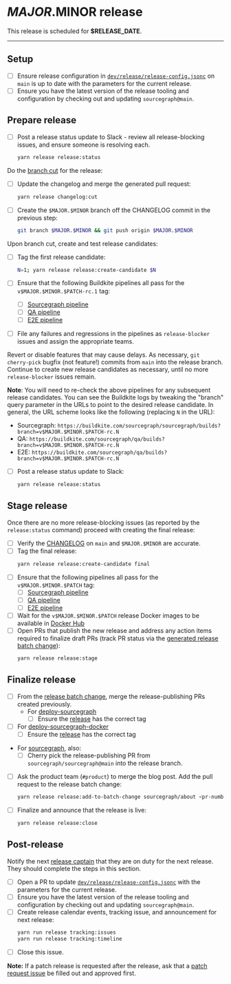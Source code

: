 <!--
DO NOTE COPY THIS ISSUE TEMPLATE MANUALLY. Use `yarn release tracking:issues` in the `sourcegraph/sourcegraph` repository.

Arguments:
- $MAJOR
- $MINOR
- $PATCH
- $RELEASE_DATE
- $ONE_WORKING_DAY_AFTER_RELEASE
-->

# $MAJOR.$MINOR release

This release is scheduled for **$RELEASE_DATE**.

---

## Setup

- [ ] Ensure release configuration in [`dev/release/release-config.jsonc`](https://sourcegraph.com/github.com/sourcegraph/sourcegraph/-/blob/dev/release/release-config.jsonc) on `main` is up to date with the parameters for the current release.
- [ ] Ensure you have the latest version of the release tooling and configuration by checking out and updating `sourcegraph@main`.

## Prepare release

- [ ] Post a release status update to Slack - review all release-blocking issues, and ensure someone is resolving each.
  ```sh
  yarn release release:status
  ```

Do the [branch cut](https://about.sourcegraph.com/handbook/engineering/releases#release-branches) for the release:

- [ ] Update the changelog and merge the generated pull request:
  ```sh
  yarn release changelog:cut
  ```
- [ ] Create the `$MAJOR.$MINOR` branch off the CHANGELOG commit in the previous step:
  ```sh
  git branch $MAJOR.$MINOR && git push origin $MAJOR.$MINOR
  ```

Upon branch cut, create and test release candidates:

- [ ] Tag the first release candidate:
  ```sh
  N=1; yarn release release:create-candidate $N
  ```
- [ ] Ensure that the following Buildkite pipelines all pass for the `v$MAJOR.$MINOR.$PATCH-rc.1` tag:

  - [ ] [Sourcegraph pipeline](https://buildkite.com/sourcegraph/sourcegraph/builds?branch=v$MAJOR.$MINOR.$PATCH-rc.1)
  - [ ] [QA pipeline](https://buildkite.com/sourcegraph/qa/builds?branch=v$MAJOR.$MINOR.$PATCH-rc.1)
  - [ ] [E2E pipeline](https://buildkite.com/sourcegraph/e2e/builds?branch=v$MAJOR.$MINOR.$PATCH-rc.1)

- [ ] File any failures and regressions in the pipelines as `release-blocker` issues and assign the appropriate teams.

Revert or disable features that may cause delays. As necessary, `git cherry-pick` bugfix (not feature!) commits from `main` into the release branch. Continue to create new release candidates as necessary, until no more `release-blocker` issues remain.

**Note**: You will need to re-check the above pipelines for any subsequent release candidates. You can see the Buildkite logs by tweaking the "branch" query parameter in the URLs to point to the desired release candidate. In general, the URL scheme looks like the following (replacing `N` in the URL):

- Sourcegraph: `https://buildkite.com/sourcegraph/sourcegraph/builds?branch=v$MAJOR.$MINOR.$PATCH-rc.N`
- QA: `https://buildkite.com/sourcegraph/qa/builds?branch=v$MAJOR.$MINOR.$PATCH-rc.N`
- E2E: `https://buildkite.com/sourcegraph/qa/builds?branch=v$MAJOR.$MINOR.$PATCH-rc.N`

- [ ] Post a release status update to Slack:
  ```sh
  yarn release release:status
  ```

## Stage release

<!-- Keep in sync with patch_release_issue's "Stage release" section -->

Once there are no more release-blocking issues (as reported by the `release:status` command) proceed with creating the final release:

- [ ] Verify the [CHANGELOG](https://github.com/sourcegraph/sourcegraph/blob/main/CHANGELOG.md) on `main` and `$MAJOR.$MINOR` are accurate.
- [ ] Tag the final release:
  ```sh
  yarn release release:create-candidate final
  ```
- [ ] Ensure that the following pipelines all pass for the `v$MAJOR.$MINOR.$PATCH` tag:
  - [ ] [Sourcegraph pipeline](https://buildkite.com/sourcegraph/sourcegraph/builds?branch=v$MAJOR.$MINOR.$PATCH)
  - [ ] [QA pipeline](https://buildkite.com/sourcegraph/qa/builds?branch=v$MAJOR.$MINOR.$PATCH)
  - [ ] [E2E pipeline](https://buildkite.com/sourcegraph/e2e/builds?branch=v$MAJOR.$MINOR.$PATCH)
- [ ] Wait for the `v$MAJOR.$MINOR.$PATCH` release Docker images to be available in [Docker Hub](https://hub.docker.com/r/sourcegraph/server/tags)
- [ ] Open PRs that publish the new release and address any action items required to finalize draft PRs (track PR status via the [generated release batch change](https://k8s.sgdev.org/organizations/sourcegraph/batch-changes)):
  ```sh
  yarn release release:stage
  ```

## Finalize release

- [ ] From the [release batch change](https://k8s.sgdev.org/organizations/sourcegraph/batch-changes), merge the release-publishing PRs created previously.
  - For [deploy-sourcegraph](https://github.com/sourcegraph/deploy-sourcegraph)
    - [ ] Ensure the [release](https://github.com/sourcegraph/deploy-sourcegraph/releases) has the correct tag
- [ ] For [deploy-sourcegraph-docker](https://github.com/sourcegraph/deploy-sourcegraph-docker)
  - [ ] Ensure the [release](https://github.com/sourcegraph/deploy-sourcegraph-docker/releases) has the correct tag
- For [sourcegraph](https://github.com/sourcegraph/sourcegraph), also:
  - [ ] Cherry pick the release-publishing PR from `sourcegraph/sourcegraph@main` into the release branch.
- [ ] Ask the product team (`#product`) to merge the blog post. Add the pull request to the release batch change:
  ```sh
  yarn release release:add-to-batch-change sourcegraph/about <pr-number>
  ```
- [ ] Finalize and announce that the release is live:
  ```sh
  yarn release release:close
  ```

## Post-release

Notify the next [release captain](https://about.sourcegraph.com/handbook/engineering/releases#release-captain) that they are on duty for the next release. They should complete the steps in this section.

- [ ] Open a PR to update [`dev/release/release-config.jsonc`](https://sourcegraph.com/github.com/sourcegraph/sourcegraph/-/blob/dev/release/release-config.jsonc) with the parameters for the current release.
- [ ] Ensure you have the latest version of the release tooling and configuration by checking out and updating `sourcegraph@main`.
- [ ] Create release calendar events, tracking issue, and announcement for next release:
  ```sh
  yarn run release tracking:issues
  yarn run release tracking:timeline
  ```
- [ ] Close this issue.

**Note:** If a patch release is requested after the release, ask that a [patch request issue](https://github.com/sourcegraph/sourcegraph/issues/new?assignees=&labels=team%2Fdistribution&template=request_patch_release.md&title=$MAJOR.$MINOR.1%3A+) be filled out and approved first.
